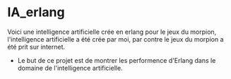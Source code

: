 # IA_erlang

Voici une intelligence artificielle crée en erlang pour le jeux du morpion,
l'intelligence artificielle a été crée par moi, par contre le jeux du morpion a été prit sur internet.

*	Le but de ce projet est de montrer les performence d'Erlang dans le domaine de l'intelligence artificielle.
